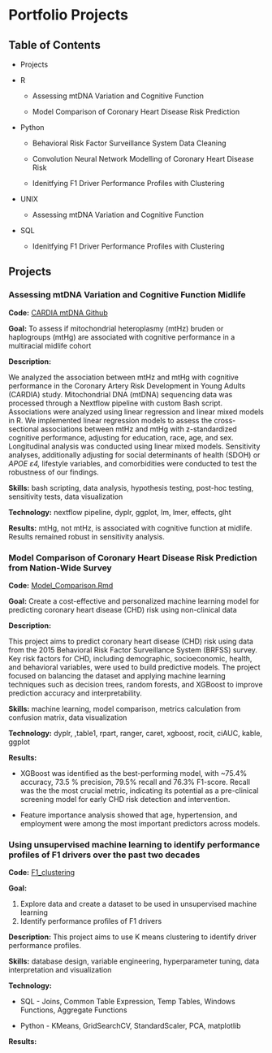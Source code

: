 # Portfolio Projects

## Table of Contents

-   Projects

-   R

    -   Assessing mtDNA Variation and Cognitive Function

    -   Model Comparison of Coronary Heart Disease Risk Prediction

-   Python

    -   Behavioral Risk Factor Surveillance System Data Cleaning

    -   Convolution Neural Network Modelling of Coronary Heart Disease Risk

    -   Idenitfying F1 Driver Performance Profiles with Clustering

-   UNIX

    -   Assessing mtDNA Variation and Cognitive Function

-   SQL 

    -   Idenitfying F1 Driver Performance Profiles with Clustering

## Projects

### Assessing mtDNA Variation and Cognitive Function Midlife

**Code:** [CARDIA mtDNA Github](https://github.com/AndrewsLabUCSF/mtDNAhtz_CARDIA)

**Goal:** To assess if mitochondrial heteroplasmy (mtHz) bruden or haplogroups (mtHg) are associated with cognitive performance in a multiracial midlife cohort

**Description:**

We analyzed the association between mtHz and mtHg with cognitive performance in the Coronary Artery Risk Development in Young Adults (CARDIA) study. Mitochondrial DNA (mtDNA) sequencing data was processed through a Nextflow pipeline with custom Bash script. Associations were analyzed using linear regression and linear mixed models in R. We implemented linear regression models to assess the cross-sectional associations between mtHz and mtHg with z-standardized cognitive performance, adjusting for education, race, age, and sex. Longitudinal analysis was conducted using linear mixed models. Sensitivity analyses, additionally adjusting for social determinants of health (SDOH) or *APOE ε4,* lifestyle variables, and comorbidities were conducted to test the robustness of our findings.

**Skills:** bash scripting, data analysis, hypothesis testing, post-hoc testing, sensitivity tests, data visualization

**Technology:** nextflow pipeline, dyplr, ggplot, lm, lmer, effects, glht

**Results:** mtHg, not mtHz, is associated with cognitive function at midlife. Results remained robust in sensitivity analysis.

### Model Comparison of Coronary Heart Disease Risk Prediction from Nation-Wide Survey

**Code:** [Model_Comparison.Rmd](CHD_risk/ML_model_comparison/ML_Model_Comparison.Rmd)

**Goal:** Create a cost-effective and personalized machine learning model for predicting coronary heart disease (CHD) risk using non-clinical data

**Description:**

This project aims to predict coronary heart disease (CHD) risk using data from the 2015 Behavioral Risk Factor Surveillance System (BRFSS) survey. Key risk factors for CHD, including demographic, socioeconomic, health, and behavioral variables, were used to build predictive models. The project focused on balancing the dataset and applying machine learning techniques such as decision trees, random forests, and XGBoost to improve prediction accuracy and interpretability.

**Skills:** machine learning, model comparison, metrics calculation from confusion matrix, data visualization

**Technology:** dyplr, ,table1, rpart, ranger, caret, xgboost, rocit, ciAUC, kable, ggplot

**Results:**

-   XGBoost was identified as the best-performing model, with \~75.4% accuracy, 73.5 % precision, 79.5% recall and 76.3% F1-score. Recall was the the most crucial metric, indicating its potential as a pre-clinical screening model for early CHD risk detection and intervention.

-   Feature importance analysis showed that age, hypertension, and employment were among the most important predictors across models.


### Using unsupervised machine learning to identify performance profiles of F1 drivers over the past two decades 

**Code:** [F1_clustering](F1_clustering)

**Goal:** 

1. Explore data and create a dataset to be used in unsupervised machine learning 
2. Identify performance profiles of F1 drivers

**Description:** This project aims to use K means clustering to identify driver performance profiles. 

**Skills:** database design, variable engineering, hyperparameter tuning, data interpretation and visualization

**Technology:**

* SQL - Joins, Common Table Expression, Temp Tables, Windows Functions, Aggregate Functions

* Python - KMeans, GridSearchCV, StandardScaler, PCA, matplotlib

**Results:**


